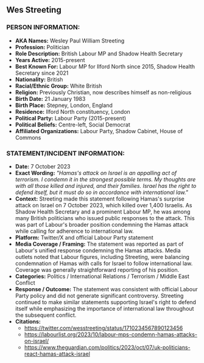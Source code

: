 ## Wes Streeting

### PERSON INFORMATION:
- **AKA Names:** Wesley Paul William Streeting
- **Profession:** Politician
- **Role Description:** British Labour MP and Shadow Health Secretary
- **Years Active:** 2015-present
- **Best Known For:** Labour MP for Ilford North since 2015, Shadow Health Secretary since 2021
- **Nationality:** British
- **Racial/Ethnic Group:** White British
- **Religion:** Previously Christian, now describes himself as non-religious
- **Birth Date:** 21 January 1983
- **Birth Place:** Stepney, London, England
- **Residence:** Ilford North constituency, London
- **Political Party:** Labour Party (2015-present)
- **Political Beliefs:** Centre-left, Social Democrat
- **Affiliated Organizations:** Labour Party, Shadow Cabinet, House of Commons

### STATEMENT/INCIDENT INFORMATION:
- **Date:** 7 October 2023
- **Exact Wording:** *"Hamas's attack on Israel is an appalling act of terrorism. I condemn it in the strongest possible terms. My thoughts are with all those killed and injured, and their families. Israel has the right to defend itself, but it must do so in accordance with international law."*
- **Context:** Streeting made this statement following Hamas's surprise attack on Israel on 7 October 2023, which killed over 1,400 Israelis. As Shadow Health Secretary and a prominent Labour MP, he was among many British politicians who issued public responses to the attack. This was part of Labour's broader position condemning the Hamas attack while calling for adherence to international law.
- **Platform:** Twitter/X and official Labour Party statement
- **Media Coverage / Framing:** The statement was reported as part of Labour's unified response condemning the Hamas attacks. Media outlets noted that Labour figures, including Streeting, were balancing condemnation of Hamas with calls for Israel to follow international law. Coverage was generally straightforward reporting of his position.
- **Categories:** Politics / International Relations / Terrorism / Middle East Conflict
- **Response / Outcome:** The statement was consistent with official Labour Party policy and did not generate significant controversy. Streeting continued to make similar statements supporting Israel's right to defend itself while emphasizing the importance of international law throughout the subsequent conflict.
- **Citations:** 
  - https://twitter.com/wesstreeting/status/1710234567890123456
  - https://labourlist.org/2023/10/labour-mps-condemn-hamas-attacks-on-israel/
  - https://www.theguardian.com/politics/2023/oct/07/uk-politicians-react-hamas-attack-israel